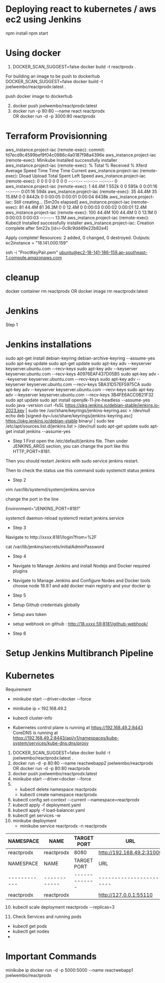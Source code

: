# Deploying react to kubernetes / aws ec2 using Jenkins
npm install
npm start

# Using docker
1. DOCKER_SCAN_SUGGEST=false docker build -t reactprodx .

For building an image to be push to dockerhub
DOCKER_SCAN_SUGGEST=false docker build -t joelwembo/reactprodx:latest .

push docker image to dockerhub

2. docker push joelwembo/reactprodx:latest
3. docker run -p 80:80 --name react reactprodx  
OR
docker run -d -p 3000:80 reactprodx


# Terraform Provisionning

aws_instance.project-iac (remote-exec): commit: fd7ecd9c4599bef9f04c0986c4a0187f98a4396e
aws_instance.project-iac (remote-exec): Minikube Installed successfully installer
aws_instance.project-iac (remote-exec):   % Total    % Received % Xferd  Average Speed   Time    Time     Time  Current
aws_instance.project-iac (remote-exec):                                  Dload  Upload   Total   Spent    Left  Speed
aws_instance.project-iac (remote-exec):   0     0    0     0    0     0      0      0 --:--:-- --:--:-- --:--:--     0
aws_instance.project-iac (remote-exec):   1 44.4M    1  552k    0     0   595k      0  0:01:16 --:--:--  0:01:16  594k
aws_instance.project-iac (remote-exec):  35 44.4M   35 15.8M    0     0  8442k      0  0:00:05  0:00:01  0:00:04 8438k
aws_instance.project-iac: Still creating... [5m20s elapsed]
aws_instance.project-iac (remote-exec):  81 44.4M   81 36.3M    0     0  12.4M      0  0:00:03  0:00:02  0:00:01 12.4M
aws_instance.project-iac (remote-exec): 100 44.4M  100 44.4M    0     0  13.1M      0  0:00:03  0:00:03 --:--:-- 13.1M
aws_instance.project-iac (remote-exec): Kubeclt Installed successfully installer
aws_instance.project-iac: Creation complete after 5m22s [id=i-0c8c9dd49e22b82e4]

Apply complete! Resources: 2 added, 0 changed, 0 destroyed.
Outputs:
ec2instance = "18.141.000.159"

 ssh -i "ProctKeyPair.pem" ubuntu@ec2-18-141-186-159.ap-southeast-1.compute.amazonaws.com

# cleanup
docker container rm reactprodx
OR
docker image rm reactprodx:latest

# Jenkins

Step 1


# Jenkins installations
sudo apt-get install debian-keyring debian-archive-keyring --assume-yes
sudo apt-key update
sudo apt-get update
sudo apt-key adv --keyserver keyserver.ubuntu.com --recv-keys sudo apt-key adv --keyserver keyserver.ubuntu.com --recv-keys 40976EAF437D05B5
sudo apt-key adv --keyserver keyserver.ubuntu.com --recv-keys sudo apt-key adv --keyserver keyserver.ubuntu.com --recv-keys 5BA31D57EF5975CA
sudo apt-key adv --keyserver keyserver.ubuntu.com --recv-keys sudo apt-key adv --keyserver keyserver.ubuntu.com --recv-keys 3B4FE6ACC0B21F32
sudo apt update
sudo apt install openjdk-11-jre-headless --assume-yes
sudo java -version
curl -fsSL https://pkg.jenkins.io/debian-stable/jenkins.io-2023.key | sudo tee /usr/share/keyrings/jenkins-keyring.asc > /dev/null
echo deb [signed-by=/usr/share/keyrings/jenkins-keyring.asc] https://pkg.jenkins.io/debian-stable binary/ | sudo tee /etc/apt/sources.list.d/jenkins.list > /dev/null
sudo apt-get update
sudo apt-get install jenkins --assume-yes

- Step 1
First open the /etc/default/jenkins file.
Then under JENKINS_ARGS section, you can change the port like this HTTP_PORT=8181.

Then you should restart Jenkins with sudo service jenkins restart.

Then to check the status use this command sudo systemctl status jenkins

- Step 2

vim /usr/lib/systemd/system/jenkins.service

change the port in the line

Environment="JENKINS_PORT=8181"

systemctl daemon-reload
systemctl restart jenkins.service

- Step 3

Navigate to http://xxxx:8181/login?from=%2F

cat /var/lib/jenkins/secrets/initialAdminPassword

- Step 4 

- Navigate to Manage Jenkins and install Nodejs and Docker required plugins

- Navigate to Manage Jenkins and Configure Nodes and Docker tools 
  choose node 18.9.1 and add docker main registry and your docker ip


- Step 5

- Setup Github credentials globally
- Setup aws token
- setup webhook on github : http://18.xxxx.59:8181/github-webhook/

- Step 6

# Setup Jenkins Multibranch Pipeline


# Kubernetes

Requirement

- minikube start --driver=docker --force
- minikube ip = 192.168.49.2

- kubectl cluster-info
- Kubernetes control plane is running at https://192.168.49.2:8443
        CoreDNS is running at https://192.168.49.2:8443/api/v1/namespaces/kube-system/services/kube-dns:dns/proxy

1. DOCKER_SCAN_SUGGEST=false docker build -t joelwembo/reactprodx:latest .
2. docker run -d -p 80:80 --name reactwebapp2 joelwembo/reactprodx   OR  docker run -d -p 80:80 reactprodx
3. docker push joelwembo/reactprodx:latest
4. minikube start --driver=docker --force
5. - kubectl delete namespace reactprodx
   - kubectl create namespace reactprodx
6. kubectl config set-context --current --namespace=reactprodx
7. kubectl apply -f deployment.yaml
8. kubectl apply -f load-balancer.yaml
9. kubectl get services -w
9. minikube deployment
     - minikube service reactprodx -n  reactprodx
    

NAMESPACE  |    NAME    | TARGET PORT |            URL            |
|------------|------------|-------------|---------------------------|
| reactprodx | reactprodx |        8080 | http://192.168.49.2:31000 |
NAMESPACE  |    NAME    | TARGET PORT |          URL           |
|------------|------------|-------------|------------------------|
| reactprodx | reactprodx |             | http://127.0.0.1:55110 |

10. kubectl scale deployment reactprodx --replicas=3

11. Check Services and running pods
   - kubectl get pods
   - kubectl get nodes
   - 

# Important Commands
minikube ip
docker run -d -p 5000:5000 --name reactwebapp1 joelwembo/reactprodx
